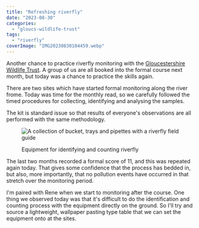 ```yaml
---
title: "Refreshing riverfly"
date: "2023-08-30"
categories: 
  - "gloucs-wildlife-trust"
tags: 
  - "riverfly"
coverImage: "IMG20230830104459.webp"
---
```


Another chance to practice riverfly monitoring with the [Gloucestershire Wildlife Trust](https://www.gloucestershirewildlifetrust.co.uk/volunteer). A group of us are all booked into the formal course next month, but today was a chance to practice the skills again.

There are two sites which have started formal monitoring along the river frome. Today was time for the monthly read, so we carefully followed the timed procedures for collecting, identifying and analysing the samples.

The kit is standard issue so that results of everyone's observations are all performed with the same methodology.

<figure>

![A collection of bucket, trays and pipettes with a riverfly field guide](images/IMG20230830095532-1024x768.webp)

<figcaption>

Equipment for identifying and counting riverfly

</figcaption>

</figure>

The last two months recorded a formal score of 11, and this was repeated again today. That gives some confidence that the process has bedded in, but also, more importantly, that no pollution events have occurred in that stretch over the monitoring period.

I'm paired with Rene when we start to monitoring after the course. One thing we observed today was that it's difficult to do the identification and counting process with the equipment directly on the ground. So I'll try and source a lightweight, wallpaper pasting type table that we can set the equipment onto at the sites.
